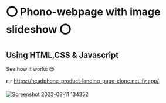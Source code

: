 # ⭕ Phono-webpage with image slideshow ⭕

## Using HTML,CSS & Javascript

See how it works 😍

👉 https://headphone-product-landing-page-clone.netlify.app/

![Screenshot 2023-08-11 134352](https://github.com/Sachintha-Samarathunga/Phono-webpage-clone/assets/98406068/beeef3b7-9ccc-4454-b4b1-1820d3fc331d)
